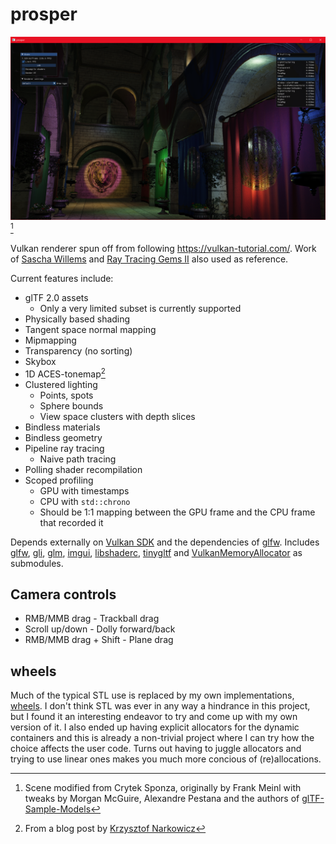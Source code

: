# prosper

![screenshot](screenshot.png)[^1]

Vulkan renderer spun off from following https://vulkan-tutorial.com/. Work of [Sascha Willems](https://github.com/SaschaWillems) and [Ray Tracing Gems II](https://developer.nvidia.com/ray-tracing-gems-ii) also used as reference.

Current features include:

- glTF 2.0 assets
  - Only a very limited subset is currently supported
- Physically based shading
- Tangent space normal mapping
- Mipmapping
- Transparency (no sorting)
- Skybox
- 1D ACES-tonemap[^2]
- Clustered lighting
  - Points, spots
  - Sphere bounds
  - View space clusters with depth slices
- Bindless materials
- Bindless geometry
- Pipeline ray tracing
  - Naive path tracing
- Polling shader recompilation
- Scoped profiling
  - GPU with timestamps
  - CPU with `std::chrono`
  - Should be 1:1 mapping between the GPU frame and the CPU frame that recorded it

Depends externally on [Vulkan SDK](https://vulkan.lunarg.com/) and the dependencies of [glfw](https://github.com/glfw/glfw). Includes [glfw](https://github.com/glfw/glfw), [gli](https://github.com/g-truc/gli), [glm](https://github.com/g-truc/glm), [imgui](https://github.com/ocornut/imgui), [libshaderc](https://github.com/google/shaderc), [tinygltf](https://github.com/syoyo/tinygltf) and [VulkanMemoryAllocator](https://github.com/GPUOpen-LibrariesAndSDKs/VulkanMemoryAllocator) as submodules.

## Camera controls

- RMB/MMB drag - Trackball drag
- Scroll up/down - Dolly forward/back
- RMB/MMB drag + Shift - Plane drag

## wheels

Much of the typical STL use is replaced by my own implementations, [wheels](https://github.com/sndels/wheels). I don't think STL was ever in any way a hindrance in this project, but I found it an interesting endeavor to try and come up with my own version of it. I also ended up having explicit allocators for the dynamic containers and this is already a non-trivial project where I can try how the choice affects the user code. Turns out having to juggle allocators and trying to use linear ones makes you much more concious of (re)allocations.

[^1]: Scene modified from Crytek Sponza, originally by Frank Meinl with tweaks by Morgan McGuire, Alexandre Pestana and the authors of [glTF-Sample-Models](https://github.com/KhronosGroup/glTF-Sample-Models/tree/master/2.0/Sponza)
[^2]: From a blog post by [Krzysztof Narkowicz](https://knarkowicz.wordpress.com/2016/01/06/aces-filmic-tone-mapping-curve)

